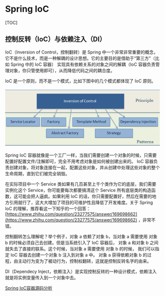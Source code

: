 # Spring IoC

[TOC]

## 控制反转（IoC）与依赖注入（DI）

IoC（Inversion of Control，控制翻转）是 Spring 中一个非常非常重要的概念，它不是什么技术，而是一种解耦的设计思想。它的主要目的是借助于“第三方”（比如 Spring 中的 IoC 容器） 实现具有依赖关系的对象之间的解耦（IoC 容器负责管理对象，你只管使用即可），从而降低代码之间的耦合度。

IoC 是一个原则，而不是一个模式，比如下图中的几个模式都体现了 IoC 原则。

![Image(8)](_v_images/20190724093641789_5971.png)

Spring IoC 容器就像是一个工厂一样，当我们需要创建一个对象的时候，只需要配置好配置文件/注解即可，完全不用考虑对象是如何被创建出来的。 IoC 容器负责创建对象，将对象连接在一起，配置这些对象，并从创建中处理这些对象的整个生命周期，直到它们被完全销毁。

在实际项目中一个 Service 类如果有几百甚至上千个类作为它的底层，我们需要实例化这个 Service，你可能要每次都要搞清这个 Service 所有底层类的构造函数，这可能会把人逼疯。如果利用 IoC 的话，你只需要配置好，然后在需要的地方引用就行了，这大大增加了项目的可维护性且降低了开发难度。关于 Spring IoC 的理解，推荐看这一下知乎的一个回答：[https://www.zhihu.com/question/23277575/answer/169698662](https://www.zhihu.com/question/23277575/answer/169698662) ，非常不错。

控制翻转怎么理解呢？举个例子，对象 a 依赖了对象 b，当对象 a 需要使用 对象 b 的时候必须自己去创建。但是当系统引入了 IoC 容器后， 对象 a 和对象 b 之间就失去了直接的联系。这个时候，当对象 a 需要使用 对象 b 的时候， 我们可以指定 IoC 容器去创建一个对象 b 注入到对象 a 中。 对象 a 获得依赖对象 b 的过程，由主动行为变为了被动行为，控制权翻转，这就是控制反转名字的由来。

DI（Dependecy Inject，依赖注入）是实现控制反转的一种设计模式，依赖注入就是将实例变量传入到一个对象中去。

[Spring IoC容器源码分析](https://www.javadoop.com/post/spring-IoC)